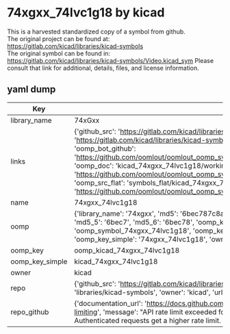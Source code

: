 # 74xgxx_74lvc1g18 by kicad  
This is a harvested standardized copy of a symbol from github.  
The original project can be found at:  
https://gitlab.com/kicad/libraries/kicad-symbols  
The original symbol can be found in:
https://gitlab.com/kicad/libraries/kicad-symbols/Video.kicad_sym
Please consult that link for additional, details, files, and license information.  
## yaml dump  
| Key | Value |  
| --- | --- |  
| library_name | 74xGxx |  
| links | {'github_src': 'https://gitlab.com/kicad/libraries/kicad-symbols/Video.kicad_sym', 'github_src_repo': 'https://gitlab.com/kicad/libraries/kicad-symbols', 'oomp_bot': 'kicad_74xgxx_74lvc1g18/working', 'oomp_bot_github': 'https://github.com/oomlout/oomlout_oomp_symbol_bot/tree/main/kicad_74xgxx_74lvc1g18/working', 'oomp_doc': 'kicad_74xgxx_74lvc1g18/working', 'oomp_doc_github': 'https://github.com/oomlout/oomlout_oomp_symbol_doc/tree/main/kicad_74xgxx_74lvc1g18/working', 'oomp_src_flat': 'symbols_flat/kicad_74xgxx_74lvc1g18/working', 'oomp_src_flat_github': 'https://github.com/oomlout/oomlout_oomp_symbol_src/tree/main/kicad_74xgxx_74lvc1g18/working'} |  
| name | 74xgxx_74lvc1g18 |  
| oomp | {'library_name': '74xgxx', 'md5': '6bec787c8aa9dbef3c3f44aa62e49b74', 'md5_10': '6bec787c8a', 'md5_5': '6bec7', 'md5_6': '6bec78', 'oomp_key': 'oomp_74xgxx_74lvc1g18', 'oomp_key_extra': 'oomp_symbol_74xgxx_74lvc1g18', 'oomp_key_full': 'oomp_symbol_74xgxx_74lvc1g18_6bec78', 'oomp_key_simple': '74xgxx_74lvc1g18', 'owner_name': 'kicad', 'symbol_name': '74xgxx_74lvc1g18'} |  
| oomp_key | oomp_kicad_74xgxx_74lvc1g18 |  
| oomp_key_simple | kicad_74xgxx_74lvc1g18 |  
| owner | kicad |  
| repo | {'github_src': 'https://gitlab.com/kicad/libraries/kicad-symbols/Video.kicad_sym', 'name': 'libraries/kicad-symbols', 'owner': 'kicad', 'url': 'https://gitlab.com/kicad/libraries/kicad-symbols'} |  
| repo_github | {'documentation_url': 'https://docs.github.com/rest/overview/resources-in-the-rest-api#rate-limiting', 'message': "API rate limit exceeded for 84.66.173.59. (But here's the good news: Authenticated requests get a higher rate limit. Check out the documentation for more details.)"} |  

